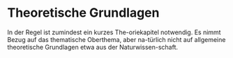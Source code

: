 # Theoretische Grundlagen

In der Regel ist zumindest ein kurzes The-oriekapitel notwendig. Es nimmt Bezug auf das thematische Oberthema, aber na-türlich nicht auf allgemeine theoretische Grundlagen etwa aus der Naturwissen-schaft.
